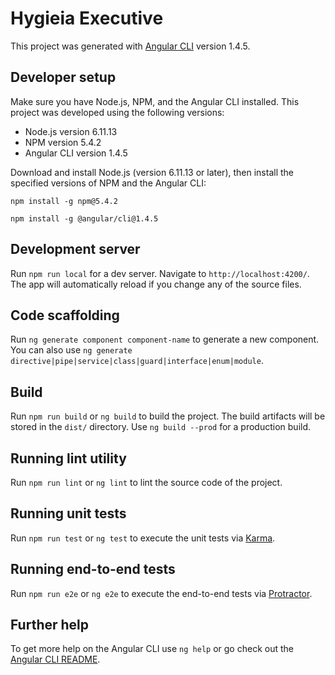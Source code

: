 # Hygieia Executive

This project was generated with [Angular CLI](https://github.com/angular/angular-cli) version 1.4.5.

## Developer setup

Make sure you have Node.js, NPM, and the Angular CLI installed.  This project was developed using the following versions:

* Node.js version 6.11.13
* NPM version 5.4.2
* Angular CLI version 1.4.5

Download and install Node.js (version 6.11.13 or later), then install the specified versions of NPM and the Angular CLI:

`npm install -g npm@5.4.2`

`npm install -g @angular/cli@1.4.5`

## Development server

Run `npm run local` for a dev server. Navigate to `http://localhost:4200/`. The app will automatically reload if you change any of the source files.

## Code scaffolding

Run `ng generate component component-name` to generate a new component. You can also use `ng generate directive|pipe|service|class|guard|interface|enum|module`.

## Build

Run `npm run build` or `ng build` to build the project. The build artifacts will be stored in the `dist/` directory. Use `ng build --prod` for a production build.

## Running lint utility 

Run `npm run lint` or `ng lint` to lint the source code of the project.

## Running unit tests

Run `npm run test` or `ng test` to execute the unit tests via [Karma](https://karma-runner.github.io).

## Running end-to-end tests

Run `npm run e2e` or `ng e2e` to execute the end-to-end tests via [Protractor](http://www.protractortest.org/).

## Further help

To get more help on the Angular CLI use `ng help` or go check out the [Angular CLI README](https://github.com/angular/angular-cli/blob/master/README.md).
